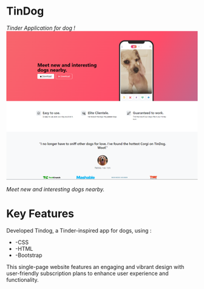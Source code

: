 # TinDog

<i>Tinder Application for dog !</i>
<br>
<img width="1006" alt="ss project" src="images/SS TINDOG.png">

<i>Meet new and interesting dogs nearby.</i>

# Key Features
Developed Tindog, a Tinder-inspired app for dogs, using :
<ul>
<li>-CSS </li>
<li>-HTML</li> 
<li>-Bootstrap</li> 
</ul>

This single-page website features an engaging and vibrant design with user-friendly subscription plans to enhance user experience and functionality.


